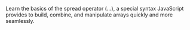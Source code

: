 Learn the basics of the spread operator (...), a special syntax JavaScript provides to build, combine, and manipulate arrays quickly and more seamlessly.